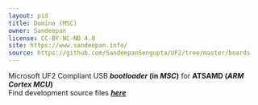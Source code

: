 ```yaml
---
layout: pid
title: Domino (MSC)
owner: Sandeepan
license: CC-BY-NC-ND 4.0
site: https://www.sandeepan.info/
source: https://github.com/SandeepanSengupta/UF2/tree/master/boards
---
```

Microsoft UF2 Compliant USB **_bootloader_ (in  _MSC_)** for **ATSAMD (_ARM Cortex MCU_)**
<br/>
Find development source files **_[here](../../../../../SAMD)_**
